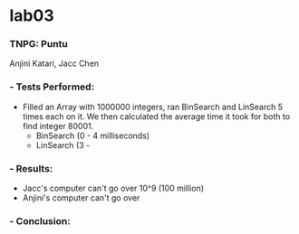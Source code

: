 # lab03

### TNPG: Puntu   
  Anjini Katari, Jacc Chen
### - Tests Performed: 
- Filled an Array with 1000000 integers, ran BinSearch and LinSearch 5 times each on it. We then calculated the average time it took for both to find integer 80001.
    - BinSearch (0 - 4 milliseconds) 
    - LinSearch (3 - 

### - Results:
- Jacc's computer can't go over 10^9 (100 million)
- Anjini's computer can't go over 

### - Conclusion:

